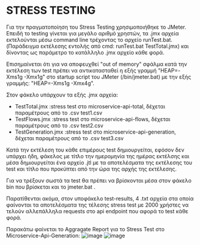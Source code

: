 # STRESS TESTING

Για την πραγματοποίηση του Stress Testing χρησιμοποιήθηκε το JMeter.
Επειδή το testing γίνεται για μεγάλο αριθμό χρηστών, τα .jmx αρχεία εκτελούνται μέσω command line τρέχοντας το αρχείο runTest.bat.(Παράδειγμα εκτέλεσης εντολής από cmd: runTest.bat TestTotal.jmx)
και δίνοντας ως παράμετρο το κατάλληλο .jmx αρχείο κάθε φορά.

Επισημαίνεται ότι για να αποφευχθεί "out of memory" σφάλμα κατά την εκτέλεση των test πρέπει να αντικατασταθεί η εξής γραμμή "HEAP=-Xms1g -Xmx1g" στο startup script του JMeter (/bin/jmeter.bat) με την εξής γραμμής:  "HEAP=-Xms1g -Xmx4g".

Στον φάκελο υπάρχουν τα εξής .jmx αρχεία:
- TestTotal.jmx :stress test στο microservice-api-total, δέχεται παραμέτρους από το .csv test1.csv
- TestFlows.jmx :stress test στο microservice-api-flows, δέχεται παραμέτρους από το .csv test2.csv
- TestGeneration.jmx :stress test στο microservice-api-generation, δέχεται παραμέτρους από το .csv test3.csv

Κατά την εκτέλεση του κάθε επιμέρους test δημιουργείται, εφόσον δεν υπάρχει ήδη, φάκελος με τίτλο την ημερομηνία της ημέρας εκτέλσης και μέσα δημιουργείται ένα αρχείο .jtl με τα αποτελέσματα της εκτέλεσης του test και τίτλο που προκύπτει από την ώρα της αρχής της εκτέλεσης.

Για να τρέξουν σωστά τα test θα πρέπει να βρίσκονται μέσα στον φάκελο bin που βρίσκεται και το jmeter.bat .

Παρατίθενται ακόμα, στον υποφάκελο test-results, 4 .txt αρχεία στα οποία φαίνονται τα αποτελέσματα της τέλεσης stress test με 2000 χρήστες να τελούν αλλεπάλληλα requests στο api endpoint που αφορά το test κάθε φορά.

Παρακάτω φαίνεται το Aggragate Report για το Stress Test στο Microservice-Api-Generation:
![image](https://user-images.githubusercontent.com/94255085/177208347-d7a2a800-d9d2-4971-9cb6-98a7080bf021.png)
![image](https://user-images.githubusercontent.com/94255085/177208457-8b45378f-bdcd-4f5c-8837-098d9624c0a2.png)

